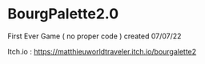 # BourgPalette2.0
First Ever Game ( no proper code ) created 07/07/22

Itch.io :
https://matthieuworldtraveler.itch.io/bourgalette2
